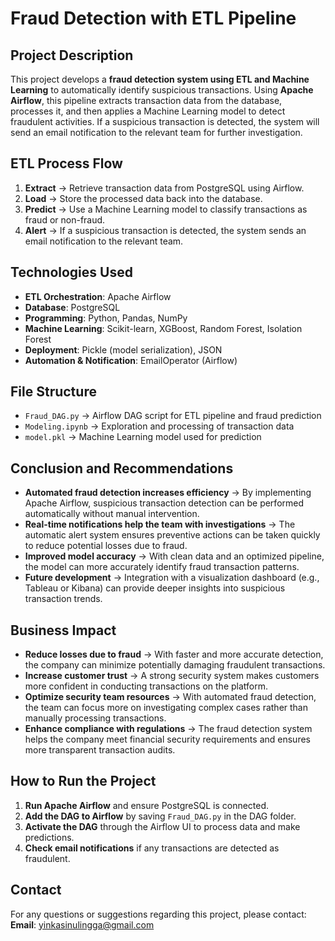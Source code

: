 # **Fraud Detection with ETL Pipeline**  

## **Project Description**  
This project develops a **fraud detection system using ETL and Machine Learning** to automatically identify suspicious transactions. Using **Apache Airflow**, this pipeline extracts transaction data from the database, processes it, and then applies a Machine Learning model to detect fraudulent activities. If a suspicious transaction is detected, the system will send an email notification to the relevant team for further investigation.  

## **ETL Process Flow**  
1. **Extract** → Retrieve transaction data from PostgreSQL using Airflow.  
2. **Load** → Store the processed data back into the database.  
3. **Predict** → Use a Machine Learning model to classify transactions as fraud or non-fraud.  
4. **Alert** → If a suspicious transaction is detected, the system sends an email notification to the relevant team.  

## **Technologies Used**  
- **ETL Orchestration**: Apache Airflow  
- **Database**: PostgreSQL  
- **Programming**: Python, Pandas, NumPy  
- **Machine Learning**: Scikit-learn, XGBoost, Random Forest, Isolation Forest  
- **Deployment**: Pickle (model serialization), JSON  
- **Automation & Notification**: EmailOperator (Airflow)  

## **File Structure**  
- `Fraud_DAG.py` → Airflow DAG script for ETL pipeline and fraud prediction  
- `Modeling.ipynb` → Exploration and processing of transaction data  
- `model.pkl` → Machine Learning model used for prediction  

## **Conclusion and Recommendations**  
- **Automated fraud detection increases efficiency** → By implementing Apache Airflow, suspicious transaction detection can be performed automatically without manual intervention.  
- **Real-time notifications help the team with investigations** → The automatic alert system ensures preventive actions can be taken quickly to reduce potential losses due to fraud.  
- **Improved model accuracy** → With clean data and an optimized pipeline, the model can more accurately identify fraud transaction patterns.  
- **Future development** → Integration with a visualization dashboard (e.g., Tableau or Kibana) can provide deeper insights into suspicious transaction trends.  

## **Business Impact**  
- **Reduce losses due to fraud** → With faster and more accurate detection, the company can minimize potentially damaging fraudulent transactions.  
- **Increase customer trust** → A strong security system makes customers more confident in conducting transactions on the platform.  
- **Optimize security team resources** → With automated fraud detection, the team can focus more on investigating complex cases rather than manually processing transactions.  
- **Enhance compliance with regulations** → The fraud detection system helps the company meet financial security requirements and ensures more transparent transaction audits.  

## **How to Run the Project**  
1. **Run Apache Airflow** and ensure PostgreSQL is connected.  
2. **Add the DAG to Airflow** by saving `Fraud_DAG.py` in the DAG folder.  
3. **Activate the DAG** through the Airflow UI to process data and make predictions.  
4. **Check email notifications** if any transactions are detected as fraudulent.  

## **Contact**  
For any questions or suggestions regarding this project, please contact:  
**Email**: yinkasinulingga@gmail.com

